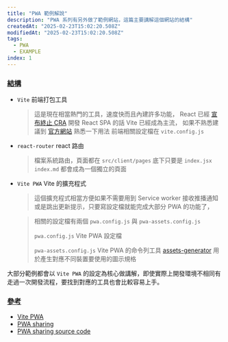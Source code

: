 ```yaml
---
title: "PWA 範例解說"
description: "PWA 系列有另外做了範例網站，這篇主要講解這個網站的結構"
createdAt: "2025-02-23T15:02:20.508Z"
modifiedAt: "2025-02-23T15:02:20.508Z"
tags:
  - PWA
  - EXAMPLE
index: 1
---
```


### [結構](#structure)

- `Vite` 前端打包工具
  > 這是現在相當熱門的工具，速度快而且內建許多功能，
  > React 已經 [宣布終止 CRA](https://react.dev/blog/2025/02/14/sunsetting-create-react-app) 開發 React SPA 的話 Vite 已經成為主流，
  > 如果不熟悉建議到 [官方網站](https://vite.dev/) 熟悉一下用法
  > 前端相關設定檔在 `vite.config.js`
- `react-router` react 路由
  > 檔案系統路由，頁面都在 `src/client/pages` 底下只要是 `index.jsx` `index.md` 都會成為一個獨立的頁面
- `Vite PWA` Vite 的擴充程式

  > 這個擴充程式相當方便如果不需要用到 Service worker 接收推播通知或是跳出更新提示，只要寫設定檔就能完成大部分 PWA 的功能了，

  > 相關的設定檔有兩個 `pwa.config.js` 與 `pwa-assets.config.js`
  >
  > `pwa.config.js` Vite PWA 設定檔
  >
  > `pwa-assets.config.js` Vite PWA 的命令列工具 [assets-generator](https://vite-pwa-org.netlify.app/assets-generator/) 用於產生對應不同裝置要使用的圖示規格

大部分範例都會以 `Vite PWA` 的設定為核心做講解，即使實際上開發環境不相同有走過一次開發流程，要找到對應的工具也會比較容易上手。

### [參考](#reference)

- [Vite PWA](https://vite-pwa-org.netlify.app/)
- [PWA sharing](https://pwa-sharing.pages.dev/)
- [PWA sharing source code](https://github.com/sky172839465/pwa-sharing/)
